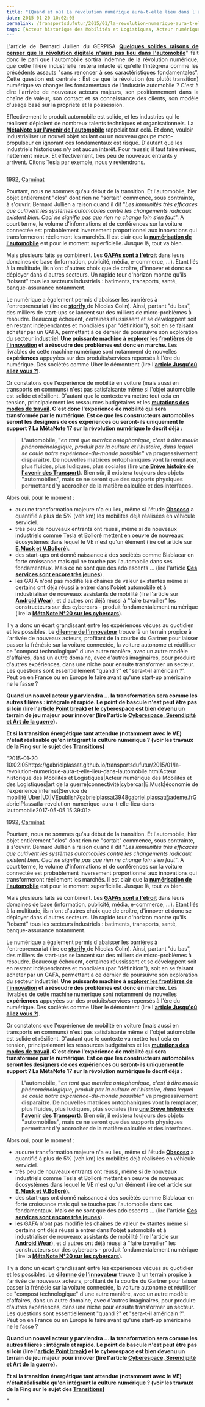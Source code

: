 ```yaml
---
title: "(Quand et où) La révolution numérique aura-t-elle lieu dans l'automobile ?"
date: 2015-01-20 10:02:05
permalink: /transportsdufutur/2015/01/la-revolution-numerique-aura-t-elle-lieu-dans-lautomobile.html
tags: [Acteur historique des Mobilités et Logistiques, Acteur numérique des Mobilités et des Logistiques, art de la guerre, connectivité, cybercar, E.Musk, économie de l'expérience, internet, Service de mobilité, Uber, UX, VE]
---
```


<p style="text-align: justify;">L'article de Bernard Jullien du GERPISA <a href=""http://leblog.gerpisa.org/node/2772"" target=""_blank""><strong>Quelques solides raisons de penser que la révolution digitale n'aura pas lieu dans l'automobile</strong></a>" fait donc le pari que l'automobile sortira indemne de la révolution numérique, que cette filière industrielle restera intacte et qu'elle l'intégrera comme les précédents assauts "sans renoncer à ses caractéristiques fondamentales". Cette question est centrale : Est ce que la révolution (ou plutôt transition) numérique va changer les fondamentaux de l'industrie automobile ? C'est à dire l'arrivée de nouveaux acteurs majeurs, son positionnement dans la chaîne de valeur, son contact et sa connaissance des clients, son modèle d'usage basé sur la propriété et la possession.</p> <p style=""text-align: justify>Effectivement le produit automobile est solide, et les industries qui le réalisent déploient de nombreux talents techniques et organisationnels. La <a href="https://gabrielplassat.github.io/transportsdufutur/2012/07/lavenir-de-lautomobile.html"" target=""_blank""><strong>MétaNote sur l'avenir de l'automobile</strong></a> rappelait tout cela. Et donc, vouloir industrialiser un nouvel objet roulant ou un nouveau groupe moto-propulseur en ignorant ces fondamentaux est risqué. D'autant que les industriels historiques n'y ont aucun intérêt. Pour réussir, il faut faire mieux, nettement mieux. Et effectivement, très peu de nouveaux entrants y arrivent. Citons Tesla par exemple, nous y reviendrons.</p> <p style=""text-align: justify><a class=""asset-img-link"" href="https://gabrielplassat.github.io/transportsdufutur/wp-content/uploads/sites/6/old/6a0120a66d2ad4970b01b8d0c444d7970c-pi.jpg"" style=""display: inline><img rel=""lightbox[]"" alt=""Carmina2"" border=""0"" class=""asset  asset-image at-xid-6a0120a66d2ad4970b01b8d0c444d7970c image-full img-responsive"" src=""/wp-content/uploads/sites/6/old/6a0120a66d2ad4970b01b8d0c444d7970c-800wi.jpg"" title=""Carmina2"" /></a></p> <p style=""text-align: center>1992, <a href=""http://documents.irevues.inist.fr/bitstream/handle/2042/32756/C%26T_1992_25_193.pdf?sequence=1"" target=""_blank"">Carminat</a></p>   <!--more-->  <p style=""text-align: justify>Pourtant, nous ne sommes qu'au début de la transition. Et l'automobile, hier objet entièrement "clos" dont rien ne "sortait" commence, sous contrainte, à s'ouvrir. Bernard Jullien a raison quand il dit "<em>Les immunités très efficaces que cultivent les systèmes automobiles contre les changements radicaux existent bien. Ceci ne signifie pas que rien ne change loin s’en faut</em>". A court terme, le volume d'informations et de conférences sur la voiture connectée est probablement inversement proportionnel aux innovations qui transformeront réellement les marchés. Il est clair que la <a href="https://gabrielplassat.github.io/transportsdufutur/2014/07/numeriser-lautomobile-est-essentiel-mais-largement-insuffisant.html"" target=""_blank""><strong>numérisation de l'automobile</strong></a> est pour le moment superficielle. Jusque là, tout va bien.</p> <p style=""text-align: justify>Mais plusieurs faits se combinent. Les <a href=""http://fr.slideshare.net/faberNovel/gafanomics"" target=""_blank""><strong>GAFAs sont à l'étroit</strong></a> dans leurs domaines de base (information, publicité, média, e-commerce, ...). Etant liés à la multitude, ils n'ont d'autres choix que de croître, d'innover et donc se déployer dans d'autres secteurs. Un rapide tour d'horizon montre qu'ils "toisent" tous les secteurs industriels : batiments, transports, santé, banque-assurance notamment. </p> <p style=""text-align: justify>Le numérique a également permis d'abaisser les barrières à l'entrepreneuriat (lire ce <a href=""http://www.usine-digitale.fr/editorial/l-economie-de-l-experience-les-lecons-de-nespresso-vues-par-nicolas-colin.N302988"" target=""_blank""><strong>storify</strong> </a>de Nicolas Colin). Ainsi, partant "du bas", des milliers de start-ups se lancent sur des milliers de micro-problèmes à résoudre. Beaucoup échouent, certaines réussissent et se développent soit en restant indépendantes et mondiales (par "définition"), soit en se faisant acheter par un GAFA, permettant à ce dernier de poursuivre son exploration du secteur industriel.<strong> Une puissante machine à <a href="https://gabrielplassat.github.io/transportsdufutur/2014/08/comment-explorer-les-frontieres-de-linnovation.html"" target=""_blank"">explorer les frontières de l'innovation</a> et à résoudre des problèmes est donc en marche.</strong> Les livrables de cette machine numérique sont notamment de nouvelles <strong>expériences</strong> appuyées sur des produits/services repensés à l'ère du numérique. Des sociétés comme Uber le démontrent (lire l'<a href="https://gabrielplassat.github.io/transportsdufutur/2014/09/uber-jusquou-allez-vous-aller-mkalanick.html"" target=""_blank""><strong>article Jusqu'où allez vous ?</strong></a>).</p> <p style=""text-align: justify>Or constatons que l'expérience de mobilité en voiture (mais aussi en transports en communs) n'est pas satisfaisante même si l'objet automobile est solide et résilient. D'autant que le contexte va mettre tout cela en tension, principalement les ressources budgétaires et les <a href="https://gabrielplassat.github.io/transportsdufutur/2014/10/transformation-du-travail-donc-des-mobilites-vers-plus-de-complexite.html"" target=""_blank""><strong>mutations des modes de travail</strong></a><strong>. C'est donc l'expérience de mobilité qui sera transformée par le numérique. Est ce que les constructeurs automobiles seront les designers de ces expériences ou seront-ils uniquement le support ? La MétaNote 17 sur la révolution numérique le décrit déjà : <br /></strong></p> <blockquote> <p style=""text-align: justify><strong><strong>L'automobile, "<em>en tant que matrice ontophanique, c'est à dire moule phénoménologique, produit par la culture et l'histoire, dans lequel se coule notre expérience-du-monde possible</em>" va progressivement disparaître. De nouvelles matrices ontophaniques vont la remplacer, plus fluides, plus ludiques, plus sociales (lire <a href="https://gabrielplassat.github.io/transportsdufutur/2013/05/nayant-pas-su-sintegrer-dans-le-numerique-nomade-porte-par-la-multitude-certains-comme-dell-lien-microsoft-ou-nokia-l.html#more"" target=""_blank"">une Brève histoire de l'avenir des Transport</a>). Bien sûr, il existera toujours des objets "automobiles", mais ce ne seront que des supports physiques permettant d'y accrocher de la matière calculée et des interfaces.</strong></strong></p> </blockquote> <p style=""text-align: justify>Alors oui, pour le moment :</p> <ul> <li>aucune transformation majeure n'a eu lieu, même si l'étude <a href=""http://www.groupechronos.org/content/advancedsearch?SearchText=L%27ObSoCo+en+partenariat+avec+Chronos"" target=""_blank""><strong>Obscoso</strong></a> a quantifié à plus de 5% (veh.km) les mobilités déjà réalisées en véhicule serviciel.</li> <li>très peu de nouveaux entrants ont réussi, même si de nouveaux industriels comme Tesla et Bolloré mettent en oeuvre de nouveaux écosystèmes dans lequel le VE n'est qu'un élément (lire cet article sur <a href="https://gabrielplassat.github.io/transportsdufutur/2014/12/vincent-musk-et-elon-bollore-et-vice-versa.html"" target=""_blank""><strong>E.Musk et V.Bolloré</strong></a>).</li> <li>des start-ups ont donné naissance à des sociétés comme Blablacar en forte croissance mais qui ne touche pas l'automobile dans ses fondamentaux. Mais ce ne sont que des adolescents ... (lire l'article <a href="https://gabrielplassat.github.io/transportsdufutur/2014/05/parce-que-les-formes-dautopartage-actuelles-sont-encore-tres-jeunes.html"" target=""_blank""><strong>Ces services sont encore très jeunes</strong></a>).</li> <li>les GAFA n'ont pas modifié les chaînes de valeur existantes même si certains ont déjà réussi à entrer dans l'objet automobile et à industrialiser de nouveaux assistants de mobilité (lire l'article sur <a href="https://gabrielplassat.github.io/transportsdufutur/2014/03/avec-android-wear-google-avance-ses-pions-vers-le-parfait-assistant-personnel-de-mobilite.html"" target=""_blank""><strong>Android Wear</strong></a>), et d'autres ont déjà réussi à "faire travailler" les constructeurs sur des cybercars - produit fondamentalement numérique (lire la <a href="https://gabrielplassat.github.io/transportsdufutur/2014/04/metanote-20-la-voiture-sans-conducteur-la-chimere.html"" target=""_blank""><strong>MétaNote N°20 sur les cybercars</strong></a>).</li> </ul> <p style=""text-align: justify>Il y a donc un écart grandissant entre les expériences vécues au quotidien et les possibles. Le <a href="https://gabrielplassat.github.io/transportsdufutur/2014/09/toyota-versus-google.html"" target=""_blank""><strong>dilemne de l'innovateur</strong></a> trouve là un terrain propice à l'arrivée de nouveaux acteurs, profitant de la courbe du Gartner pour laisser passer la frénésie sur la voiture connectée, la voiture autonome et réutiliser ce "compost technologique" d'une autre manière, avec un autre modèle d'affaires, dans un autre domaine, avec d'autres imaginaires, pour produire d'autres expériences, dans une niche pour ensuite transformer un secteur. Les questions sont essentiellement "quand ?" et "sera-t-il américain ?". Peut on en France ou en Europe le faire avant qu'une start-up américaine ne le fasse ?</p> <p style=""text-align: justify><strong>Quand un nouvel acteur y parviendra ... la transformation sera comme les autres filières : intégrale et rapide. Le point de bascule n'est peut être pas si loin (lire l'<a href="https://gabrielplassat.github.io/transportsdufutur/2014/09/point-break.html"" target=""_blank"">article Point break</a>) et le cyberespace est bien devenu un terrain de jeu majeur pour innover (lire l'article <a href="https://gabrielplassat.github.io/transportsdufutur/2014/01/quelques-previsions-fausses-pour-2014.html"" target=""_blank"">Cyberespace, Sérendipité et Art de la guerre</a>).<br /></strong></p> <p style=""text-align: justify><strong>Et si la transition énergétique tant attendue (notamment avec le VE) n'était réalisable qu'en intégrant la culture numérique ? (voir les travaux de la Fing sur le sujet des <a href=""http://reseau.fing.org/blog/view/150338/transitions-nouveau-cycle-de-questions-numeriques"" target=""_blank"">Transitions</a>)</strong></p>"2015-01-20 10:02:05https://gabrielplassat.github.io/transportsdufutur/2015/01/la-revolution-numerique-aura-t-elle-lieu-dans-lautomobile.htmlActeur historique des Mobilités et Logistiques|Acteur numérique des Mobilités et des Logistiques|art de la guerre|connectivité|cybercar|E.Musk|économie de l'expérience|internet|Service de mobilité|Uber|UX|VEpublish7gabrielplassat3948gabriel.plassat@ademe.frGabrielPlassatla-revolution-numerique-aura-t-elle-lieu-dans-lautomobile2017-05-05 15:39:01><img rel=""lightbox[]"" alt=""Carmina2"" border=""0"" class=""asset  asset-image at-xid-6a0120a66d2ad4970b01b8d0c444d7970c image-full img-responsive"" src=""/wp-content/uploads/sites/6/old/6a0120a66d2ad4970b01b8d0c444d7970c-800wi.jpg"" title=""Carmina2"" /></a></p> <p style=""text-align: center>1992, <a href=""http://documents.irevues.inist.fr/bitstream/handle/2042/32756/C%26T_1992_25_193.pdf?sequence=1"" target=""_blank"">Carminat</a></p>   <!--more-->  <p style=""text-align: justify>Pourtant, nous ne sommes qu'au début de la transition. Et l'automobile, hier objet entièrement "clos" dont rien ne "sortait" commence, sous contrainte, à s'ouvrir. Bernard Jullien a raison quand il dit "<em>Les immunités très efficaces que cultivent les systèmes automobiles contre les changements radicaux existent bien. Ceci ne signifie pas que rien ne change loin s’en faut</em>". A court terme, le volume d'informations et de conférences sur la voiture connectée est probablement inversement proportionnel aux innovations qui transformeront réellement les marchés. Il est clair que la <a href="https://gabrielplassat.github.io/transportsdufutur/2014/07/numeriser-lautomobile-est-essentiel-mais-largement-insuffisant.html"" target=""_blank""><strong>numérisation de l'automobile</strong></a> est pour le moment superficielle. Jusque là, tout va bien.</p> <p style=""text-align: justify>Mais plusieurs faits se combinent. Les <a href=""http://fr.slideshare.net/faberNovel/gafanomics"" target=""_blank""><strong>GAFAs sont à l'étroit</strong></a> dans leurs domaines de base (information, publicité, média, e-commerce, ...). Etant liés à la multitude, ils n'ont d'autres choix que de croître, d'innover et donc se déployer dans d'autres secteurs. Un rapide tour d'horizon montre qu'ils "toisent" tous les secteurs industriels : batiments, transports, santé, banque-assurance notamment. </p> <p style=""text-align: justify>Le numérique a également permis d'abaisser les barrières à l'entrepreneuriat (lire ce <a href=""http://www.usine-digitale.fr/editorial/l-economie-de-l-experience-les-lecons-de-nespresso-vues-par-nicolas-colin.N302988"" target=""_blank""><strong>storify</strong> </a>de Nicolas Colin). Ainsi, partant "du bas", des milliers de start-ups se lancent sur des milliers de micro-problèmes à résoudre. Beaucoup échouent, certaines réussissent et se développent soit en restant indépendantes et mondiales (par "définition"), soit en se faisant acheter par un GAFA, permettant à ce dernier de poursuivre son exploration du secteur industriel.<strong> Une puissante machine à <a href="https://gabrielplassat.github.io/transportsdufutur/2014/08/comment-explorer-les-frontieres-de-linnovation.html"" target=""_blank"">explorer les frontières de l'innovation</a> et à résoudre des problèmes est donc en marche.</strong> Les livrables de cette machine numérique sont notamment de nouvelles <strong>expériences</strong> appuyées sur des produits/services repensés à l'ère du numérique. Des sociétés comme Uber le démontrent (lire l'<a href="https://gabrielplassat.github.io/transportsdufutur/2014/09/uber-jusquou-allez-vous-aller-mkalanick.html"" target=""_blank""><strong>article Jusqu'où allez vous ?</strong></a>).</p> <p style=""text-align: justify>Or constatons que l'expérience de mobilité en voiture (mais aussi en transports en communs) n'est pas satisfaisante même si l'objet automobile est solide et résilient. D'autant que le contexte va mettre tout cela en tension, principalement les ressources budgétaires et les <a href="https://gabrielplassat.github.io/transportsdufutur/2014/10/transformation-du-travail-donc-des-mobilites-vers-plus-de-complexite.html"" target=""_blank""><strong>mutations des modes de travail</strong></a><strong>. C'est donc l'expérience de mobilité qui sera transformée par le numérique. Est ce que les constructeurs automobiles seront les designers de ces expériences ou seront-ils uniquement le support ? La MétaNote 17 sur la révolution numérique le décrit déjà : <br /></strong></p> <blockquote> <p style=""text-align: justify><strong><strong>L'automobile, "<em>en tant que matrice ontophanique, c'est à dire moule phénoménologique, produit par la culture et l'histoire, dans lequel se coule notre expérience-du-monde possible</em>" va progressivement disparaître. De nouvelles matrices ontophaniques vont la remplacer, plus fluides, plus ludiques, plus sociales (lire <a href="https://gabrielplassat.github.io/transportsdufutur/2013/05/nayant-pas-su-sintegrer-dans-le-numerique-nomade-porte-par-la-multitude-certains-comme-dell-lien-microsoft-ou-nokia-l.html#more"" target=""_blank"">une Brève histoire de l'avenir des Transport</a>). Bien sûr, il existera toujours des objets "automobiles", mais ce ne seront que des supports physiques permettant d'y accrocher de la matière calculée et des interfaces.</strong></strong></p> </blockquote> <p style=""text-align: justify>Alors oui, pour le moment :</p> <ul> <li>aucune transformation majeure n'a eu lieu, même si l'étude <a href=""http://www.groupechronos.org/content/advancedsearch?SearchText=L%27ObSoCo+en+partenariat+avec+Chronos"" target=""_blank""><strong>Obscoso</strong></a> a quantifié à plus de 5% (veh.km) les mobilités déjà réalisées en véhicule serviciel.</li> <li>très peu de nouveaux entrants ont réussi, même si de nouveaux industriels comme Tesla et Bolloré mettent en oeuvre de nouveaux écosystèmes dans lequel le VE n'est qu'un élément (lire cet article sur <a href="https://gabrielplassat.github.io/transportsdufutur/2014/12/vincent-musk-et-elon-bollore-et-vice-versa.html"" target=""_blank""><strong>E.Musk et V.Bolloré</strong></a>).</li> <li>des start-ups ont donné naissance à des sociétés comme Blablacar en forte croissance mais qui ne touche pas l'automobile dans ses fondamentaux. Mais ce ne sont que des adolescents ... (lire l'article <a href="https://gabrielplassat.github.io/transportsdufutur/2014/05/parce-que-les-formes-dautopartage-actuelles-sont-encore-tres-jeunes.html"" target=""_blank""><strong>Ces services sont encore très jeunes</strong></a>).</li> <li>les GAFA n'ont pas modifié les chaînes de valeur existantes même si certains ont déjà réussi à entrer dans l'objet automobile et à industrialiser de nouveaux assistants de mobilité (lire l'article sur <a href="https://gabrielplassat.github.io/transportsdufutur/2014/03/avec-android-wear-google-avance-ses-pions-vers-le-parfait-assistant-personnel-de-mobilite.html"" target=""_blank""><strong>Android Wear</strong></a>), et d'autres ont déjà réussi à "faire travailler" les constructeurs sur des cybercars - produit fondamentalement numérique (lire la <a href="https://gabrielplassat.github.io/transportsdufutur/2014/04/metanote-20-la-voiture-sans-conducteur-la-chimere.html"" target=""_blank""><strong>MétaNote N°20 sur les cybercars</strong></a>).</li> </ul> <p style=""text-align: justify>Il y a donc un écart grandissant entre les expériences vécues au quotidien et les possibles. Le <a href="https://gabrielplassat.github.io/transportsdufutur/2014/09/toyota-versus-google.html"" target=""_blank""><strong>dilemne de l'innovateur</strong></a> trouve là un terrain propice à l'arrivée de nouveaux acteurs, profitant de la courbe du Gartner pour laisser passer la frénésie sur la voiture connectée, la voiture autonome et réutiliser ce "compost technologique" d'une autre manière, avec un autre modèle d'affaires, dans un autre domaine, avec d'autres imaginaires, pour produire d'autres expériences, dans une niche pour ensuite transformer un secteur. Les questions sont essentiellement "quand ?" et "sera-t-il américain ?". Peut on en France ou en Europe le faire avant qu'une start-up américaine ne le fasse ?</p> <p style=""text-align: justify><strong>Quand un nouvel acteur y parviendra ... la transformation sera comme les autres filières : intégrale et rapide. Le point de bascule n'est peut être pas si loin (lire l'<a href="https://gabrielplassat.github.io/transportsdufutur/2014/09/point-break.html"" target=""_blank"">article Point break</a>) et le cyberespace est bien devenu un terrain de jeu majeur pour innover (lire l'article <a href="https://gabrielplassat.github.io/transportsdufutur/2014/01/quelques-previsions-fausses-pour-2014.html"" target=""_blank"">Cyberespace, Sérendipité et Art de la guerre</a>).<br /></strong></p> <p style=""text-align: justify><strong>Et si la transition énergétique tant attendue (notamment avec le VE) n'était réalisable qu'en intégrant la culture numérique ? (voir les travaux de la Fing sur le sujet des <a href=""http://reseau.fing.org/blog/view/150338/transitions-nouveau-cycle-de-questions-numeriques"" target=""_blank"">Transitions</a>)</strong></p>"
